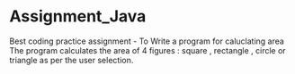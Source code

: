 # Assignment_Java
Best coding practice assignment - To Write a program for caluclating area
The program calculates the area of 4 figures : square , rectangle , circle or triangle as per the user selection.
